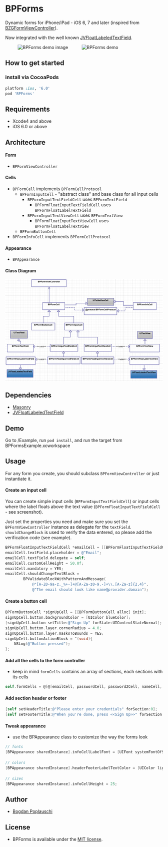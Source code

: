 BPForms
=======

Dynamic forms for iPhone/iPad - iOS 6, 7 and later (inspired from [BZGFormViewController](https://github.com/benzguo/BZGFormViewController)).

Now integrated with the well known [JVFloatLabeledTextField](https://github.com/jverdi/JVFloatLabeledTextField).

<p align="left" >
  <img src="BPForms.jpeg" title="BPForms demo image" float=left width=300 hspace=40>
  <img src="BPForms.gif" title="BPForms demo" float=right width=300>
</p>

## How to get started

### install via CocoaPods
```ruby
platform :ios, '6.0'
pod 'BPForms'
```

## Requirements

- Xcode4 and above
- iOS 6.0 or above

## Architecture

#### Form
- ```BPFormViewController```

#### Cells
- ```BPFormCell``` implements ```BPFormCellProtocol```
  - ```BPFormInputCell``` - "abstract class" and base class for all input cells
    - ```BPFormInputTextFieldCell``` uses ```BPFormTextField```
      - ```BPFormFloatInputTextFieldCell``` uses ```BPFormFloatLabelTextField```
    - ```BPFormInputTextViewCell``` uses ```BPFormTextView```
      - ```BPFormFloatInputTextViewCell``` uses ```BPFormFloatLabelTextView```
  - ```BPFormButtonCell```
- ```BPFormInfoCell``` implements ```BPFormCellProtocol```

#### Appearance
- ```BPAppearance```

#### Class Diagram

<p align="left" >
  <img src="BPFormsSimpleClassDiagram.jpeg" title="BPForms class diagram" width=800>
</p>

## Dependencies
- [Masonry](https://github.com/cloudkite/Masonry)
- [JVFloatLabeledTextField](https://github.com/jverdi/JVFloatLabeledTextField)

## Demo

Go to /Example, run ```pod install```, and run the target from BPFormsExample.xcworkspace

## Usage

For any form you create, you should subclass ```BPFormViewController``` or just instantiate it.

#### Create an input cell

You can create simple input cells (```BPFormInputTextFieldCell```) or input cells where the label floats above the text value (```BPFormFloatInputTextFieldCell``` - see screenshot).

Just set the properties you need and make sure you set the ```BPFormViewController``` instance as delegate for the ```textField```.
```shouldChangeBlock``` is used to verify the data entered, so please add the verification code (see example).

```objectivec
BPFormFloatInputTextFieldCell *emailCell = [[BPFormFloatInputTextFieldCell alloc] init];
emailCell.textField.placeholder = @"Email";
emailCell.textField.delegate = self;
emailCell.customCellHeight = 50.0f;
emailCell.mandatory = YES;
emailCell.shouldChangeTextBlock =
        BPValidateBlockWithPatternAndMessage(
            @"[A-Z0-9a-z._%+-]+@[A-Za-z0-9.-]+\\.[A-Za-z]{2,4}",
            @"The email should look like name@provider.domain");
```

#### Create a button cell

```objectivec
BPFormButtonCell *signUpCell = [[BPFormButtonCell alloc] init];
signUpCell.button.backgroundColor = [UIColor blueColor];
[signUpCell.button setTitle:@"Sign Up" forState:UIControlStateNormal];
signUpCell.button.layer.cornerRadius = 4.0;
signUpCell.button.layer.masksToBounds = YES;
signUpCell.buttonActionBlock = ^(void){
    NSLog(@"Button pressed");
};
```

#### Add all the cells to the form controller

- keep in mind ```formCells``` contains an array of sections, each sections with its cells

```objectivec
self.formCells = @[@[emailCell, passwordCell, password2Cell, nameCell, phoneCell], @[signUpCell]];
```

#### Add section header or footer

```objectivec
[self setHeaderTitle:@"Please enter your credentials" forSection:0];
[self setFooterTitle:@"When you're done, press <<Sign Up>>" forSection:0];
```

#### Tweak appearance

- use the BPAppearance class to customize the way the forms look

```objectivec
// fonts
[BPAppearance sharedInstance].infoCellLabelFont = [UIFont systemFontOfSize:12];

// colors
[BPAppearance sharedInstance].headerFooterLabelTextColor = [UIColor lightGray];

// sizes
[BPAppearance sharedInstance].infoCellHeight = 25;
```

## Author
- [Bogdan Poplauschi](https://github.com/bpoplauschi)

## License
- BPForms is available under the [MIT license](LICENSE).
